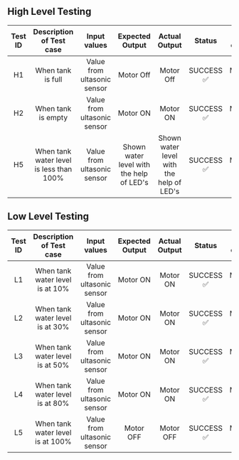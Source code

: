 ## High Level Testing
| Test ID | Description of Test case | Input values | Expected Output | Actual Output | Status | Type of test |
|:-----:|:--------------------------:|:--------------:|:-----------------:|:---------------:|:---------:|:-------:|
| H1  | When tank is full| Value from ultasonic sensor | Motor Off | Motor Off |SUCCESS ✅| Manual Test|
| H2  | When tank is empty | Value from ultasonic sensor | Motor ON | Motor ON | SUCCESS ✅ | Manual Test|
| H5  | When tank water level is less than 100% | Value from ultasonic sensor | Shown water level with the help of LED's | Shown water level with the help of LED's | SUCCESS ✅ | Manual Test|

## Low Level Testing
| Test ID | Description of Test case | Input values | Expected Output | Actual Output | Status | Type of test |
|:-----:|:--------------------------:|:--------------:|:-----------------:|:---------------:|:---------:|:-------:|
| L1  | When tank water level is at 10% | Value from ultasonic sensor | Motor ON | Motor ON |SUCCESS ✅ | Manual Test|
| L2  | When tank water level is at 30% | Value from ultasonic sensor | Motor ON | Motor ON | SUCCESS ✅ | Manual Test|
| L3  | When tank water level is at 50% | Value from ultasonic sensor | Motor ON | Motor ON | SUCCESS ✅ | Manual Test|
| L4  | When tank water level is at 80% | Value from ultasonic sensor | Motor ON | Motor ON |SUCCESS ✅| Manual Test|
| L5  | When tank water level is at 100% | Value from ultasonic sensor | Motor OFF | Motor OFF | SUCCESS ✅ | Manual Test|
